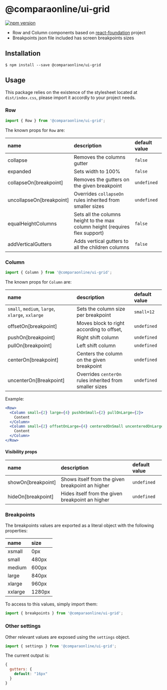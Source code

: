 # @comparaonline/ui-grid

[![npm version](https://badge.fury.io/js/%40comparaonline%2Fui-grid.svg)](https://badge.fury.io/js/%40comparaonline%2Fui-grid)

* Row and Column components based on [react-foundation](https://github.com/digiaonline/react-foundation) project
* Breakpoints json file included has screen breakpoints sizes

## Installation

```
$ npm install --save @comparaonline/ui-grid
```

## Usage

This package relies on the existence of the stylesheet located at `dist/index.css`, please import it accordly to your project needs.

### Row

```js
import { Row } from '@comparaonline/ui-grid';
```

The known props for `Row` are:

| name                     | description                                                                  | default value |
| :----------------------- | :--------------------------------------------------------------------------- | :------------ |
| collapse                 | Removes the columns gutter                                                   | `false`       |
| expanded                 | Sets width to 100%                                                           | `false`       |
| collapseOn[breakpoint]   | Removes the gutters on the given breakpoint                                  | `undefined`   |
| uncollapseOn[breakpoint] | Overrides `collapseOn` rules inherited from smaller sizes                    | `undefined`   |
| equalHeightColumns       | Sets all the columns height to the max column height (requires flex support) | `false`       |
| addVerticalGutters       | Adds vertical gutters to all the children columns                            | `false`       |

### Column

```js
import { Column } from '@comparaonline/ui-grid';
```

The known props for `Column` are:

| name                                            | description                                             | default value |
| :---------------------------------------------- | :------------------------------------------------------ | :------------ |
| `small`, `medium`, `large`, `xlarge`, `xxlarge` | Sets the column size per breakpoint                     | `small=12`    |
| offsetOn[breakpoint]                            | Moves block to right according to offset,               | `undefined`   |
| pushOn[breakpoint]                              | Right shift column                                      | `undefined`   |
| pullOn[breakpoint]                              | Left shift column                                       | `undefined`   |
| centerOn[breakpoint]                            | Centers the column on the given breakpoint              | `undefined`   |
| uncenterOn[Breakpoint]                          | Overrides `centerOn` rules inherited from smaller sizes | `undefined`   |

Example:

```jsx
<Row>
  <Column small={2} large={4} pushOnSmall={2} pullOnLarge={2}>
    Content
  </Column>
  <Column small={2} offsetOnLarge={4} centeredOnSmall uncenteredOnLarge>
    Content
  </Column>
</Row>
```

#### Visibility props

| name               | description                                      | default value |
| :----------------- | :----------------------------------------------- | :------------ |
| showOn[breakpoint] | Shows itself from the given breakpoint an higher | `undefined`   |
| hideOn[breakpoint] | Hides itself from the given breakpoint an higher | `undefined`   |

### Breakpoints

The breakpoints values are exported as a literal object with the following properties:

| name    | size   |
| :------ | :----- |
| xsmall  | 0px    |
| small   | 480px  |
| medium  | 600px  |
| large   | 840px  |
| xlarge  | 960px  |
| xxlarge | 1280px |

To access to this values, simply import them:

```js
import { breakpoints } from '@comparaonline/ui-grid';
```

### Other settings

Other relevant values are exposed using the `settings` object.

```js
import { settings } from '@comparaonline/ui-grid';
```

The current output is:

```js
{
  gutters: {
    default: "16px"
  }
}
```

